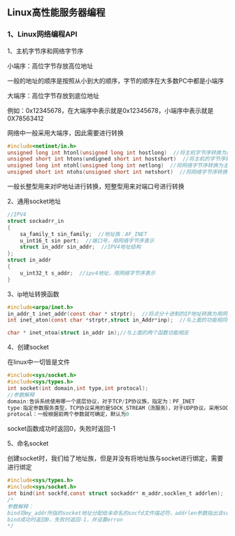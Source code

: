 ## Linux高性能服务器编程

### 1、Linux网络编程API

1、主机字节序和网络字节序

小端序：高位字节存放高位地址

一般的地址的顺序是按照从小到大的顺序，字节的顺序在大多数PC中都是小端序

大端序：高位字节存放到底位地址

例如：0x12345678，在大端序中表示就是0x12345678，小端序中表示就是0X78563412

网络中一般采用大端序，因此需要进行转换

```c
#include<netinet/in.h>
unsigned long int htonl(unsigned long int hostlong)  //将主机字节序转换为网络字节序
unsigned short int htons(undigned short int hostshort)  //将主机的字节序转换为网络字节序
unsigned long int ntohl(unsigned long int netlong)  //将网络字节序转换为主机字节序
unsigned short int ntohs(unsigned short int netshort)  //将网络字节序转换为主机字节序
```

一般长整型用来对IP地址进行转换，短整型用来对端口号进行转换

2、通用socket地址

```c
//IPV4
struct sockadrr_in
{
	sa_family_t sin_family;  //地址族：AF_INET
	u_int16_t sin port;  //端口号，用网络字节序表示
	struct in_addr sin_addr;  //IPV4地址结构
};
struct in_addr
{
	u_int32_t s_addr;  //ipv4地址，用网络字节序表示
}
```

3、ip地址转换函数

```c
#include<arpa/inet.h>
in_addr_t inet_addr(const char * strptr);  //将点分十进制的IP地址转换为用网络字节序表示的整数地址，失败时返回INADDR_NONE
int inet_aton(const char *strptr,struct in_Addr*inp);  //与上面的功能相同，但是将转换结果存到参数inp所指的地址结构中

char * inet_ntoa(struct in_addr in);//与上面的两个函数功能相反

```

4、创建socket

在linux中一切皆是文件

```c
#include<sys/socket.h>
#include<sys/types.h>
int socket(int domain,int type,int protocal);
//参数解释
domain:告诉系统使用哪一个底层协议，对于TCP/IP协议族，指定为：PF_INET
type:指定参数服务类型，TCP协议采用的是SOCK_STREAM（流服务），对于UDP协议，采用SOCK_UGRAM（数据报）
protocal：一般根据前两个参数就可确定，默认为0
```

socket函数成功时返回0，失败时返回-1

5、命名socket

创建socket时，我们给了地址族，但是并没有将地址族与socket进行绑定，需要进行绑定

```c
#include<sys/types.h>
#include<sys/socket.h>
int bind(int sockfd,const struct sockaddr* m_addr,socklen_t addrlen);
/*
参数解释：
bind将my_addr所指的socket地址分配给未命名的socfd文件描述符，addrlen参数指出该socket地址的长度
bind成功时返回0，失败时返回-1，并设置erron
*/
```

